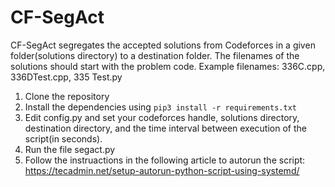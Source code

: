 # CF-SegAct
CF-SegAct segregates the accepted solutions from Codeforces in a given folder(solutions directory) to a destination folder. The filenames of the solutions should start with the problem code. Example filenames: 336C.cpp, 336DTest.cpp, 335 Test.py


1. Clone the repository
2. Install the dependencies using ```pip3 install -r requirements.txt```
3. Edit config.py and set your codeforces handle, solutions directory, destination directory, and the time interval between execution of the script(in seconds).
4. Run the file segact.py
5. Follow the instruactions in the following article to autorun the script: https://tecadmin.net/setup-autorun-python-script-using-systemd/
